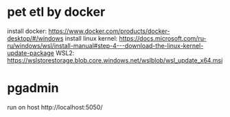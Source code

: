 # pet etl by docker
install docker:
https://www.docker.com/products/docker-desktop/#/windows
install linux kernel:
https://docs.microsoft.com/ru-ru/windows/wsl/install-manual#step-4---download-the-linux-kernel-update-package
WSL2:
https://wslstorestorage.blob.core.windows.net/wslblob/wsl_update_x64.msi

# pgadmin
run on host http://localhost:5050/

